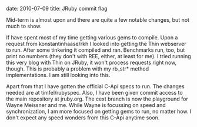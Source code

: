 date: 2010-07-09
title: JRuby commit flag

Mid-term is almost upon and there are quite a few notable 
changes, but not much to show.

If have spent most of my time getting various gems to compile. 
Upon a request from konstantinhaase/rkh I looked into getting
the Thin webserver to run. After some tinkering it compiled and
ran. Benchmarks run, too, but print no numbers (they don't with
REE, either, at least for me). I tried running this very blog 
with Thin on JRuby, it won't process requests right now, though.
This is probably a problem with my rb_str* method implementations.
I am still looking into this.

Apart from that I have gotten the official C-Api specs to run. The 
changes needed are at timfel/rubyspec. Also, I have been given commit
access to the main repository at jruby.org. The cext branch is now 
the playground for Wayne Meissner and me. While Wayne is focussing on 
speed and synchronization, I am more focused on getting gems to run, 
no matter how. I don't expect any speed wonders from this C-Api anytime 
soon.

